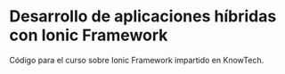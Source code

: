 # Desarrollo de aplicaciones híbridas con Ionic Framework

Código para el curso sobre Ionic Framework impartido en KnowTech.